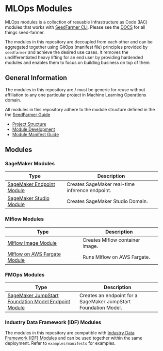 # MLOps Modules

MLOps modules is a collection of resuable Infrastructure as Code (IAC) modules that works with [SeedFarmer CLI](https://github.com/awslabs/seed-farmer). Please see the [DOCS](https://seed-farmer.readthedocs.io/en/latest/) for all things seed-farmer.

The modules in this repository are decoupled from each other and can be aggregated together using GitOps (manifest file) principles provided by `seedfarmer` and achieve the desired use cases. It removes the undifferentiated heavy lifting for an end user by providing hardended modules and enables them to focus on building business on top of them.

## General Information

The modules in this repository are / must be generic for reuse without affiliation to any one particular project in Machine Learning Operations domain.

All modules in this repository adhere to the module structure defined in the the [SeedFarmer Guide](https://seed-farmer.readthedocs.io/en/latest)

- [Project Structure](https://seed-farmer.readthedocs.io/en/latest/project_development.html)
- [Module Development](https://seed-farmer.readthedocs.io/en/latest/module_development.html)
- [Module Manifest Guide](https://seed-farmer.readthedocs.io/en/latest/manifests.html)

## Modules

### SageMaker Modules

| Type                                                                        | Description                                     |
|-----------------------------------------------------------------------------|-------------------------------------------------|
| [SageMaker Endpoint Module](modules/sagemaker/sagemaker-endpoint/README.md) | Creates SageMaker real-time inference endpoint. |
| [SageMaker Studio Module](modules/sagemaker/sagemaker-studio/README.md)     | Creates SageMaker Studio Domain.                |


### Mlflow Modules

| Type                                                                    | Description                     |
|-------------------------------------------------------------------------|---------------------------------|
| [Mlflow Image Module](modules/mlflow/mlflow-image/README.md)            | Creates Mlflow container image. |
| [Mlflow on AWS Fargate Module](modules/mlflow/mlflow-fargate/README.md) | Runs Mlflow on AWS Fargate.     |

### FMOps Modules

| Type                                                                                                            | Description                                                     |
|-----------------------------------------------------------------------------------------------------------------|-----------------------------------------------------------------|
| [SageMaker JumpStart Foundation Model Endpoint Module](modules/fmops/sagemaker-jumpstart-fm-endpoint/README.md) | Creates an endpoint for a SageMaker JumpStart Foundation Model. |

### Industry Data Framework (IDF) Modules

The modules in this repository are compatible with [Industry Data Framework (IDF) Modules](https://github.com/awslabs/idf-modules) and can be used together within the same deployment. Refer to `examples/manifests` for examples.
